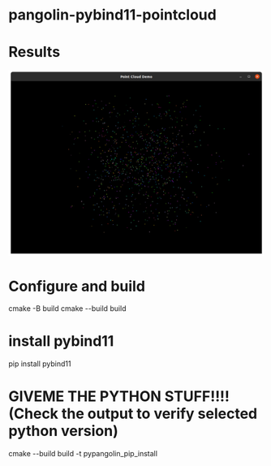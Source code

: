 # pangolin-pybind11-pointcloud
# Results

![Point Cloud](https://github.com/JayeshAgarwal03/pangolin-pybind11-pointcloud/blob/main/Screenshot%20from%202025-03-20%2001-40-02.png)


# Configure and build
cmake -B build
cmake --build build

# install pybind11
pip install pybind11


# GIVEME THE PYTHON STUFF!!!! (Check the output to verify selected python version)
cmake --build build -t pypangolin_pip_install

